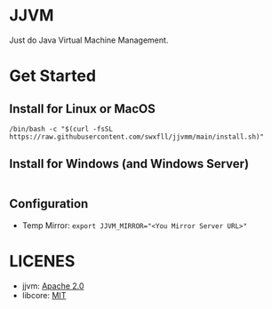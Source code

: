 # JJVM

Just do Java Virtual Machine Management.

# Get Started

## Install for Linux or MacOS

```shell
/bin/bash -c "$(curl -fsSL https://raw.githubusercontent.com/swxfll/jjvmm/main/install.sh)"
```

## Install for Windows (and Windows Server)
```powershell
```

## Configuration

- Temp Mirror: ``export JJVM_MIRROR="<You Mirror Server URL>"``

# LICENES

- jjvm: [Apache 2.0](https://www.apache.org/licenses/LICENSE-2.0.txt)
- libcore: [MIT](https://choosealicense.com/licenses/mit/)

